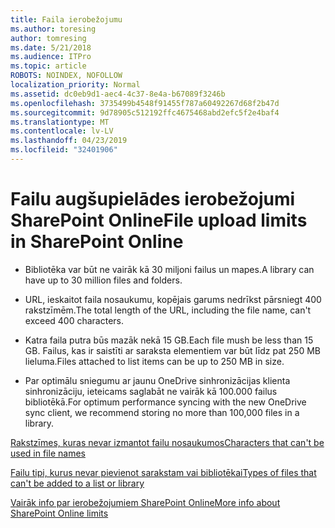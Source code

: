 ```yaml
---
title: Faila ierobežojumu
ms.author: toresing
author: tomresing
ms.date: 5/21/2018
ms.audience: ITPro
ms.topic: article
ROBOTS: NOINDEX, NOFOLLOW
localization_priority: Normal
ms.assetid: dc0eb9d1-aec4-4c37-8e4a-b67089f3246b
ms.openlocfilehash: 3735499b4548f91455f787a60492267d68f2b47d
ms.sourcegitcommit: 9d78905c512192ffc4675468abd2efc5f2e4baf4
ms.translationtype: MT
ms.contentlocale: lv-LV
ms.lasthandoff: 04/23/2019
ms.locfileid: "32401906"
---
```

# <a name="file-upload-limits-in-sharepoint-online"></a><span data-ttu-id="261c7-102">Failu augšupielādes ierobežojumi SharePoint Online</span><span class="sxs-lookup"><span data-stu-id="261c7-102">File upload limits in SharePoint Online</span></span>

- <span data-ttu-id="261c7-103">Bibliotēka var būt ne vairāk kā 30 miljoni failus un mapes.</span><span class="sxs-lookup"><span data-stu-id="261c7-103">A library can have up to 30 million files and folders.</span></span>
    
- <span data-ttu-id="261c7-104">URL, ieskaitot faila nosaukumu, kopējais garums nedrīkst pārsniegt 400 rakstzīmēm.</span><span class="sxs-lookup"><span data-stu-id="261c7-104">The total length of the URL, including the file name, can't exceed 400 characters.</span></span>
    
- <span data-ttu-id="261c7-105">Katra faila putra būs mazāk nekā 15 GB.</span><span class="sxs-lookup"><span data-stu-id="261c7-105">Each file mush be less than 15 GB.</span></span> <span data-ttu-id="261c7-106">Failus, kas ir saistīti ar saraksta elementiem var būt līdz pat 250 MB lieluma.</span><span class="sxs-lookup"><span data-stu-id="261c7-106">Files attached to list items can be up to 250 MB in size.</span></span>
    
- <span data-ttu-id="261c7-107">Par optimālu sniegumu ar jaunu OneDrive sinhronizācijas klienta sinhronizāciju, ieteicams saglabāt ne vairāk kā 100.000 failus bibliotēkā.</span><span class="sxs-lookup"><span data-stu-id="261c7-107">For optimum performance syncing with the new OneDrive sync client, we recommend storing no more than 100,000 files in a library.</span></span> 
    
[<span data-ttu-id="261c7-108">Rakstzīmes, kuras nevar izmantot failu nosaukumos</span><span class="sxs-lookup"><span data-stu-id="261c7-108">Characters that can't be used in file names</span></span>](https://go.microsoft.com/fwlink/?linkid=866430)
  
[<span data-ttu-id="261c7-109">Failu tipi, kurus nevar pievienot sarakstam vai bibliotēkai</span><span class="sxs-lookup"><span data-stu-id="261c7-109">Types of files that can't be added to a list or library</span></span>](https://go.microsoft.com/fwlink/?linkid=273757)
  
[<span data-ttu-id="261c7-110">Vairāk info par ierobežojumiem SharePoint Online</span><span class="sxs-lookup"><span data-stu-id="261c7-110">More info about SharePoint Online limits</span></span>](https://go.microsoft.com/fwlink/?linkid=271273)
  

